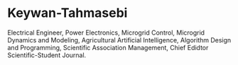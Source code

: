 # Keywan-Tahmasebi
Electrical Engineer, Power Electronics, Microgrid Control, Microgrid Dynamics and Modeling, Agricultural Artificial Intelligence, Algorithm Design and Programming, Scientific Association Management, Chief Edidtor Scientific-Student Journal.
